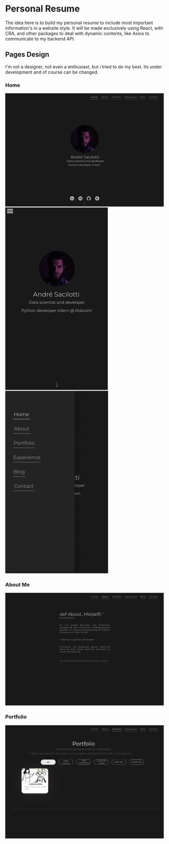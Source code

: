 # Personal Resume

The idea here is to build my personal resume to include most important information's in a website style.
It will be made exclusively using React, with CRA, and other packages to deal with dynamic contents, like Axios to communicate
to my backend API.


## Pages Design

I'm not a designer, not even a enthusiast, but i tried to do my best. Its under development and of course can be changed.

### Home

![alt text](./docs/home1.png)
![alt text](./docs/home2.png)
![alt text](./docs/home3.png)

### About Me

![alt text](./docs/me.png)

### Portfolio

![alt text](./docs/portfolio.png)